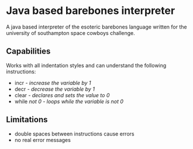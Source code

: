 # Java based barebones interpreter
A java based interpreter of the esoteric barebones language written for the university of southampton space cowboys challenge.

## Capabilities

Works with all indentation styles and can understand the following instructions:
 - incr <var> - increase the variable by 1
 - decr <var> - decrease the variable by 1
 - clear <var> - declares and sets the value to 0
 - while <var> not 0 - loops while the variable is not 0
  
## Limitations
 - double spaces between instructions cause errors
 - no real error messages
